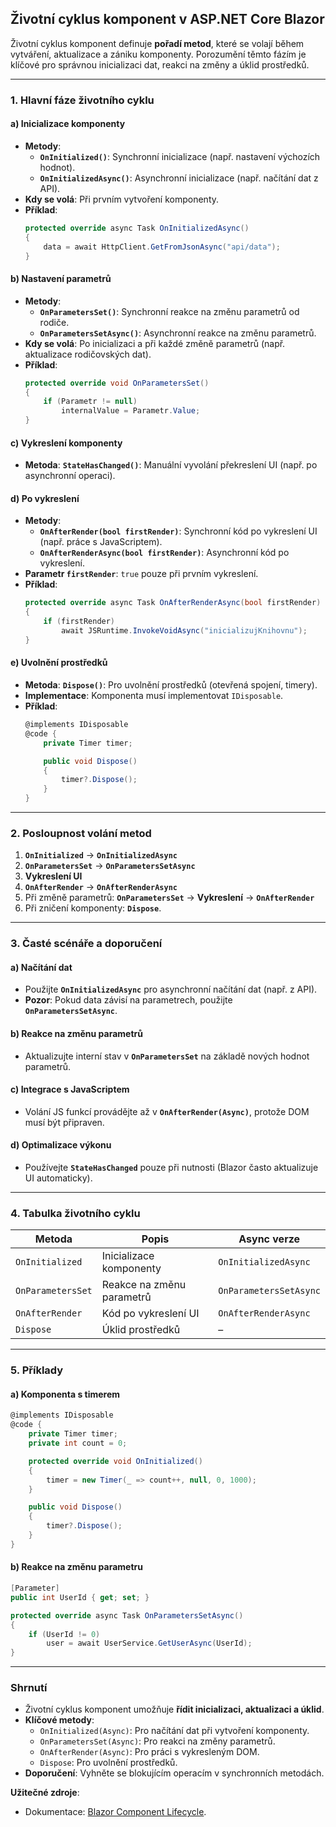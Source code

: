 
## **Životní cyklus komponent v ASP.NET Core Blazor**  

Životní cyklus komponent definuje **pořadí metod**, které se volají během vytváření, aktualizace a zániku komponenty. Porozumění těmto fázím je klíčové pro správnou inicializaci dat, reakci na změny a úklid prostředků.

---

### **1. Hlavní fáze životního cyklu**  

#### **a) Inicializace komponenty**  

- **Metody**:  
  - **`OnInitialized()`**: Synchronní inicializace (např. nastavení výchozích hodnot).  
  - **`OnInitializedAsync()`**: Asynchronní inicializace (např. načítání dat z API).  
- **Kdy se volá**: Při prvním vytvoření komponenty.  
- **Příklad**:  
  ```csharp  
  protected override async Task OnInitializedAsync()  
  {  
      data = await HttpClient.GetFromJsonAsync("api/data");  
  }  
  ```  

#### **b) Nastavení parametrů**  

- **Metody**:  
  - **`OnParametersSet()`**: Synchronní reakce na změnu parametrů od rodiče.  
  - **`OnParametersSetAsync()`**: Asynchronní reakce na změnu parametrů.  
- **Kdy se volá**: Po inicializaci a při každé změně parametrů (např. aktualizace rodičovských dat).  
- **Příklad**:  
  ```csharp  
  protected override void OnParametersSet()  
  {  
      if (Parametr != null)  
          internalValue = Parametr.Value;  
  }  
  ```  

#### **c) Vykreslení komponenty**  

- **Metoda**: **`StateHasChanged()`**: Manuální vyvolání překreslení UI (např. po asynchronní operaci).  

#### **d) Po vykreslení**  

- **Metody**:  
  - **`OnAfterRender(bool firstRender)`**: Synchronní kód po vykreslení UI (např. práce s JavaScriptem).  
  - **`OnAfterRenderAsync(bool firstRender)`**: Asynchronní kód po vykreslení.  
- **Parametr `firstRender`**: `true` pouze při prvním vykreslení.  
- **Příklad**:  
  ```csharp  
  protected override async Task OnAfterRenderAsync(bool firstRender)  
  {  
      if (firstRender)  
          await JSRuntime.InvokeVoidAsync("inicializujKnihovnu");  
  }  
  ```  

#### **e) Uvolnění prostředků**  

- **Metoda**: **`Dispose()`**: Pro uvolnění prostředků (otevřená spojení, timery).  
- **Implementace**: Komponenta musí implementovat `IDisposable`.  
- **Příklad**:  
  ```csharp  
  @implements IDisposable  
  @code {  
      private Timer timer;  

      public void Dispose()  
      {  
          timer?.Dispose();  
      }  
  }  
  ```  

---

### **2. Posloupnost volání metod**  

1. **`OnInitialized`** → **`OnInitializedAsync`**  
2. **`OnParametersSet`** → **`OnParametersSetAsync`**  
3. **Vykreslení UI**  
4. **`OnAfterRender`** → **`OnAfterRenderAsync`**  
5. Při změně parametrů: **`OnParametersSet`** → **Vykreslení** → **`OnAfterRender`**  
6. Při zničení komponenty: **`Dispose`**.

---

### **3. Časté scénáře a doporučení**  

#### **a) Načítání dat**  

- Použijte **`OnInitializedAsync`** pro asynchronní načítání dat (např. z API).  
- **Pozor**: Pokud data závisí na parametrech, použijte **`OnParametersSetAsync`**.  

#### **b) Reakce na změnu parametrů** 

- Aktualizujte interní stav v **`OnParametersSet`** na základě nových hodnot parametrů.  

#### **c) Integrace s JavaScriptem**  

- Volání JS funkcí provádějte až v **`OnAfterRender(Async)`**, protože DOM musí být připraven.  

#### **d) Optimalizace výkonu**  

- Používejte **`StateHasChanged`** pouze při nutnosti (Blazor často aktualizuje UI automaticky).  

---

### **4. Tabulka životního cyklu**  

| **Metoda**               | **Popis**                                  | **Async verze**       |  
|--------------------------|--------------------------------------------|-----------------------|  
| `OnInitialized`          | Inicializace komponenty                    | `OnInitializedAsync`  |  
| `OnParametersSet`        | Reakce na změnu parametrů                  | `OnParametersSetAsync`|  
| `OnAfterRender`          | Kód po vykreslení UI                       | `OnAfterRenderAsync`  |  
| `Dispose`                | Úklid prostředků                           | –                     |  

---

### **5. Příklady**  

#### **a) Komponenta s timerem**  

```csharp  
@implements IDisposable  
@code {  
    private Timer timer;  
    private int count = 0;  

    protected override void OnInitialized()  
    {  
        timer = new Timer(_ => count++, null, 0, 1000);  
    }  

    public void Dispose()  
    {  
        timer?.Dispose();  
    }  
}  
```  

#### **b) Reakce na změnu parametru**  

```csharp  
[Parameter]  
public int UserId { get; set; }  

protected override async Task OnParametersSetAsync()  
{  
    if (UserId != 0)  
        user = await UserService.GetUserAsync(UserId);  
}  
```  

---

### **Shrnutí**  

- Životní cyklus komponent umožňuje **řídit inicializaci, aktualizaci a úklid**.  
- **Klíčové metody**:  
  - `OnInitialized(Async)`: Pro načítání dat při vytvoření komponenty.  
  - `OnParametersSet(Async)`: Pro reakci na změny parametrů.  
  - `OnAfterRender(Async)`: Pro práci s vykresleným DOM.  
  - `Dispose`: Pro uvolnění prostředků.  
- **Doporučení**: Vyhněte se blokujícím operacím v synchronních metodách.  

**Užitečné zdroje**:  
- Dokumentace: [Blazor Component Lifecycle](https://learn.microsoft.com/cs-cz/aspnet/core/blazor/components/lifecycle).  
